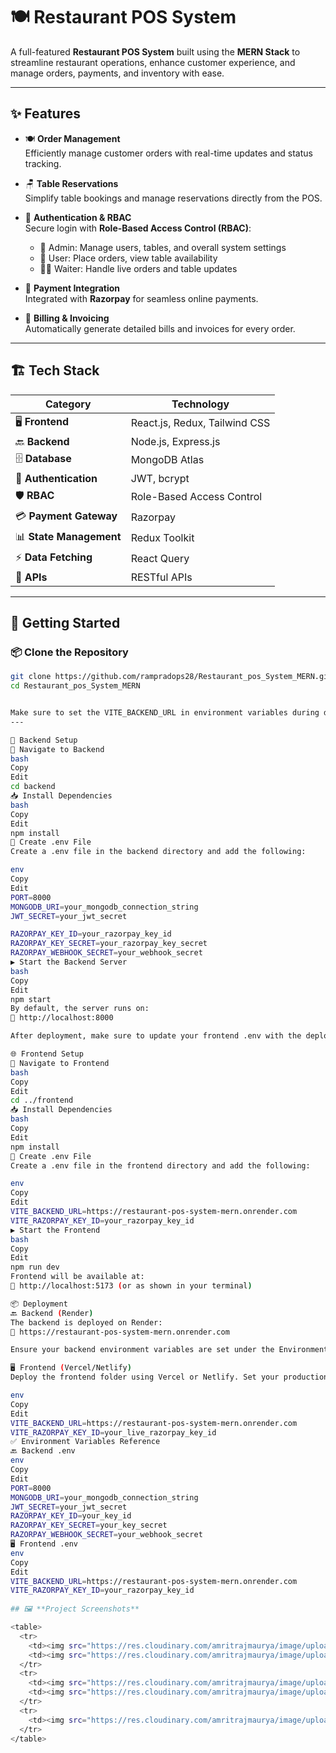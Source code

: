 # 🍽️ **Restaurant POS System**

A full-featured **Restaurant POS System** built using the **MERN Stack** to streamline restaurant operations, enhance customer experience, and manage orders, payments, and inventory with ease.

---

## **✨ Features**

- 🍽️ **Order Management**  
  Efficiently manage customer orders with real-time updates and status tracking.

- 🪑 **Table Reservations**  
  Simplify table bookings and manage reservations directly from the POS.

- 🔐 **Authentication & RBAC**  
  Secure login with **Role-Based Access Control (RBAC)**:  
  - 👑 Admin: Manage users, tables, and overall system settings  
  - 👤 User: Place orders, view table availability  
  - 👨‍🍳 Waiter: Handle live orders and table updates

- 💸 **Payment Integration**  
  Integrated with **Razorpay** for seamless online payments.

- 🧾 **Billing & Invoicing**  
  Automatically generate detailed bills and invoices for every order.

---

## **🏗️ Tech Stack**

| **Category**             | **Technology**                |
|--------------------------|-------------------------------|
| 🖥️ **Frontend**          | React.js, Redux, Tailwind CSS |
| 🔙 **Backend**           | Node.js, Express.js           |
| 🗄️ **Database**          | MongoDB Atlas                 |
| 🔐 **Authentication**    | JWT, bcrypt                   |
| 🛡️ **RBAC**              | Role-Based Access Control     |
| 💳 **Payment Gateway**   | Razorpay                      |
| 📊 **State Management**  | Redux Toolkit                 |
| ⚡ **Data Fetching**     | React Query                   |
| 🔗 **APIs**              | RESTful APIs                  |

---

## **🚀 Getting Started**

### **📦 Clone the Repository**

```bash
git clone https://github.com/rampradops28/Restaurant_pos_System_MERN.git
cd Restaurant_pos_System_MERN


Make sure to set the VITE_BACKEND_URL in environment variables during deployment.
---

🔧 Backend Setup
📁 Navigate to Backend
bash
Copy
Edit
cd backend
📥 Install Dependencies
bash
Copy
Edit
npm install
📝 Create .env File
Create a .env file in the backend directory and add the following:

env
Copy
Edit
PORT=8000
MONGODB_URI=your_mongodb_connection_string
JWT_SECRET=your_jwt_secret

RAZORPAY_KEY_ID=your_razorpay_key_id
RAZORPAY_KEY_SECRET=your_razorpay_key_secret
RAZORPAY_WEBHOOK_SECRET=your_webhook_secret
▶️ Start the Backend Server
bash
Copy
Edit
npm start
By default, the server runs on:
🔗 http://localhost:8000

After deployment, make sure to update your frontend .env with the deployed backend URL.

🌐 Frontend Setup
📁 Navigate to Frontend
bash
Copy
Edit
cd ../frontend
📥 Install Dependencies
bash
Copy
Edit
npm install
📝 Create .env File
Create a .env file in the frontend directory and add the following:

env
Copy
Edit
VITE_BACKEND_URL=https://restaurant-pos-system-mern.onrender.com
VITE_RAZORPAY_KEY_ID=your_razorpay_key_id
▶️ Start the Frontend
bash
Copy
Edit
npm run dev
Frontend will be available at:
🔗 http://localhost:5173 (or as shown in your terminal)

📦 Deployment
🔙 Backend (Render)
The backend is deployed on Render:
🔗 https://restaurant-pos-system-mern.onrender.com

Ensure your backend environment variables are set under the Environment tab in Render.

🖥️ Frontend (Vercel/Netlify)
Deploy the frontend folder using Vercel or Netlify. Set your production environment variables:

env
Copy
Edit
VITE_BACKEND_URL=https://restaurant-pos-system-mern.onrender.com
VITE_RAZORPAY_KEY_ID=your_live_razorpay_key_id
✅ Environment Variables Reference
🔙 Backend .env
env
Copy
Edit
PORT=8000
MONGODB_URI=your_mongodb_connection_string
JWT_SECRET=your_jwt_secret
RAZORPAY_KEY_ID=your_key_id
RAZORPAY_KEY_SECRET=your_key_secret
RAZORPAY_WEBHOOK_SECRET=your_webhook_secret
🖥️ Frontend .env
env
Copy
Edit
VITE_BACKEND_URL=https://restaurant-pos-system-mern.onrender.com
VITE_RAZORPAY_KEY_ID=your_razorpay_key_id
 
## 🖼️ **Project Screenshots**

<table>
  <tr>
    <td><img src="https://res.cloudinary.com/amritrajmaurya/image/upload/v1740502772/ibjxvy5o1ikbsdebrjky.png" alt="Screenshot 1" width="300"/></td>
    <td><img src="https://res.cloudinary.com/amritrajmaurya/image/upload/v1740502773/ietao6dnw6yjsh4f71zn.png" alt="Screenshot 2" width="300"/></td>
  </tr>
  <tr>
    <td><img src="https://res.cloudinary.com/amritrajmaurya/image/upload/v1740502772/vesokdfpa1jb7ytm9abi.png" alt="Screenshot 3" width="300"/></td>
    <td><img src="https://res.cloudinary.com/amritrajmaurya/image/upload/v1740502772/setoqzhzbwbp9udpri1f.png" alt="Screenshot 4" width="300"/></td>
  </tr>
  <tr>
    <td><img src="https://res.cloudinary.com/amritrajmaurya/image/upload/v1740502772/fc4tiwzdoisqwac1j01y.png" alt="Screenshot 5" width="300"/></td>
  </tr>
</table>

  

